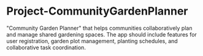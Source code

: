 # Project-CommunityGardenPlanner
"Community Garden Planner" that helps communities collaboratively plan and manage shared gardening spaces. The app should include features for user registration, garden plot management, planting schedules, and collaborative task coordination.
